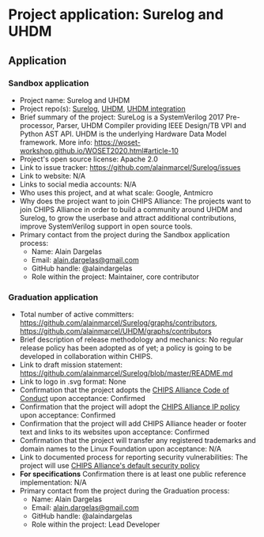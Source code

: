 # Project application: Surelog and UHDM

## Application

### Sandbox application

* Project name: Surelog and UHDM
* Project repo(s): [Surelog](https://github.com/alainmarcel/Surelog), [UHDM](https://github.com/alainmarcel/UHDM), [UHDM integration](https://github.com/alainmarcel/uhdm-integration)
* Brief summary of the project: SureLog is a SystemVerilog 2017 Pre-processor, Parser, UHDM Compiler providing IEEE Design/TB VPI and Python AST API. UHDM is the underlying Hardware Data Model framework. More info: https://woset-workshop.github.io/WOSET2020.html#article-10
* Project's open source license: Apache 2.0
* Link to issue tracker: https://github.com/alainmarcel/Surelog/issues
* Link to website: N/A
* Links to social media accounts: N/A
* Who uses this project, and at what scale: Google, Antmicro
* Why does the project want to join CHIPS Alliance: The projects want to join CHIPS Alliance in order to build a community around UHDM and Surelog, to grow the userbase and attract additional contributions, improve SystemVerilog support in open source tools.
* Primary contact from the project during the Sandbox application process:
  * Name: Alain Dargelas
  * Email: alain.dargelas@gmail.com
  * GitHub handle: @alaindargelas
  * Role within the project: Maintainer, core contributor

### Graduation application

* Total number of active committers: https://github.com/alainmarcel/Surelog/graphs/contributors, https://github.com/alainmarcel/UHDM/graphs/contributors
* Brief description of release methodology and mechanics: No regular release policy has been adopted as of yet; a policy is going to be developed in collaboration within CHIPS.
* Link to draft mission statement: https://github.com/alainmarcel/Surelog/blob/master/README.md
* Link to logo in .svg format: None
* Confirmation that the project adopts the [CHIPS Alliance Code of Conduct](https://lfprojects.org/policies/code-of-conduct/) upon acceptance: Confirmed
* Confirmation that the project will adopt the [CHIPS Alliance IP policy](https://technical-charter.chipsalliance.org) upon acceptance: Confirmed
* Confirmation that the project will add CHIPS Alliance header or footer text and links to its websites upon acceptance: Confirmed
* Confirmation that the project will transfer any registered trademarks and domain names to the Linux Foundation upon acceptance: N/A
* Link to documented process for reporting security vulnerabilities: The project will use [CHIPS Alliance's default security policy](https://github.com/chipsalliance/tsc#reporting-security-vulnerabilities)
* **For specifications** Confirmation there is at least one public reference implementation: N/A
* Primary contact from the project during the Graduation process:
  * Name: Alain Dargelas
  * Email: alain.dargelas@gmail.com
  * GitHub handle: @alaindargelas
  * Role within the project: Lead Developer
